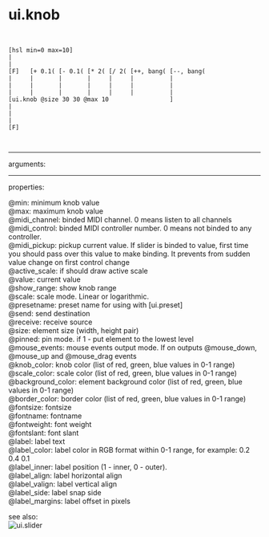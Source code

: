 # ui.knob

```


[hsl min=0 max=10]
|
|
[F]   [+ 0.1( [- 0.1( [* 2( [/ 2( [++, bang( [--, bang(
|     |       |       |     |     |          |
|     |       |       |     |     |          |
|     |       |       |     |     |          |
[ui.knob @size 30 30 @max 10                 ]
|
|
|
[F]

            
```
---
arguments:


---
properties:

@min: minimum knob value<br>
@max: maximum knob value<br>
@midi_channel: binded
            MIDI channel. 0 means listen to all channels<br>
@midi_control: 
            binded MIDI controller number. 0 means not binded to any controller.<br>
@midi_pickup: pickup current value.
            If slider is binded to value, first time you should pass over this value to make
            binding. It prevents from sudden value change on first control change<br>
@active_scale: if should draw active
            scale<br>
@value: current value<br>
@show_range: show knob
            range<br>
@scale: scale mode.
            Linear or logarithmic.<br>
@presetname: preset
            name for using with [ui.preset]<br>
@send: send
            destination<br>
@receive: receive
            source<br>
@size: element size
            (width, height pair)<br>
@pinned: pin mode.
            if 1 - put element to the lowest level<br>
@mouse_events: mouse events output
            mode. If on outputs @mouse_down, @mouse_up and @mouse_drag events<br>
@knob_color: knob
            color (list of red, green, blue values in 0-1 range)<br>
@scale_color: 
            scale color (list of red, green, blue values in 0-1 range)<br>
@background_color: element background color (list of red, green, blue values in
            0-1 range)<br>
@border_color: 
            border color (list of red, green, blue values in 0-1 range)<br>
@fontsize: 
            fontsize<br>
@fontname: fontname<br>
@fontweight: font
            weight<br>
@fontslant: font
            slant<br>
@label: label text<br>
@label_color: label color in RGB format
            within 0-1 range, for example: 0.2 0.4 0.1<br>
@label_inner: label position (1 -
            inner, 0 - outer).<br>
@label_align: 
            label horizontal align<br>
@label_valign: 
            label vertical align<br>
@label_side: 
            label snap side<br>
@label_margins: label offset in
            pixels<br>

see also:<br>
![ui.slider]("img/object_ui.slider.png")
